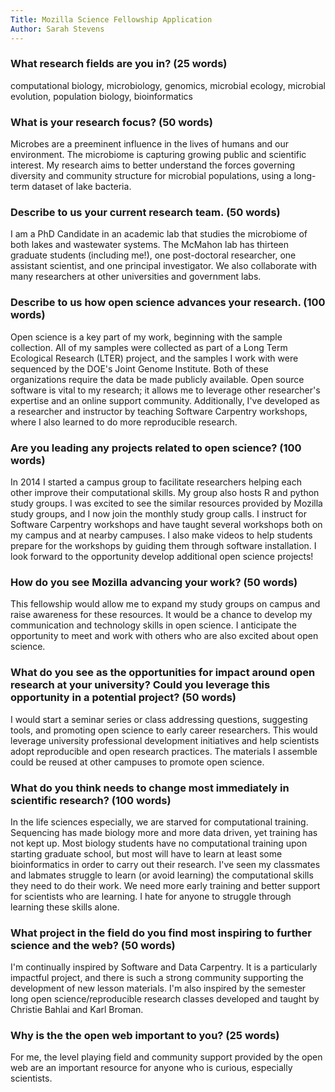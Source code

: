 ```yaml
---
Title: Mozilla Science Fellowship Application
Author: Sarah Stevens
---
```



### What research fields are you in? (25 words)  
computational biology, microbiology, genomics, microbial ecology, microbial evolution, population biology, bioinformatics

### What is your research focus? (50 words)  
Microbes are a preeminent influence in the lives of humans and our environment.
The microbiome is capturing growing public and scientific interest.
My research aims to better understand the forces governing diversity and community structure for microbial populations, using a long-term dataset of lake bacteria.

### Describe to us your current research team. (50 words)  
I am a PhD Candidate in an academic lab that studies the microbiome of both lakes and wastewater systems.
The McMahon lab has thirteen graduate students (including me!), one post-doctoral researcher, one assistant scientist, and one principal investigator.
We also collaborate with many researchers at other universities and government labs.


### Describe to us how open science advances your research. (100 words)  
Open science is a key part of my work, beginning with the sample collection.
All of my samples were collected as part of a Long Term Ecological Research (LTER) project, and the samples I work with were sequenced by the DOE's Joint Genome Institute.
Both of these organizations require the data be made publicly available.
Open source software is vital to my research; it allows me to leverage other researcher's expertise and an online support community.
Additionally, I've developed as a researcher and instructor by teaching Software Carpentry workshops, where I also learned to do more reproducible research.

### Are you leading any projects related to open science? (100 words)  
In 2014 I started a campus group to facilitate researchers helping each other improve their computational skills.
My group also hosts R and python study groups.
I was excited to see the similar resources provided by Mozilla study groups, and I now join the monthly study group calls.
I instruct for Software Carpentry workshops and have taught several workshops both on my campus and at nearby campuses.
I also make videos to help students prepare for the workshops by guiding them through software installation.
I look forward to the opportunity develop additional open science projects!

### How do you see Mozilla advancing your work? (50 words)  
This fellowship would allow me to expand my study groups on campus and raise awareness for these resources.
It would be a chance to develop my communication and technology skills in open science.
I anticipate the opportunity to meet and work with others who are also excited about open science.

### What do you see as the opportunities for impact around open research at your university? Could you leverage this opportunity in a potential project? (50 words)
I would start a seminar series or class addressing questions, suggesting tools, and promoting open science to early career researchers.
This would leverage university professional development initiatives and help scientists adopt reproducible and open research practices.
The materials I assemble could be reused at other campuses to promote open science.

### What do you think needs to change most immediately in scientific research? (100 words)
In the life sciences especially, we are starved for computational training.  Sequencing has made biology more and more data driven, yet training has not kept up.  Most biology students have no computational training upon starting graduate school, but most will have to learn at least some bioinformatics in order to carry out their research.  I've seen my classmates and labmates struggle to learn (or avoid learning) the computational skills they need to do their work.  We need more early training and better support for scientists who are learning.  I hate for anyone to struggle through learning these skills alone.

### What project in the field do you find most inspiring to further science and the web? (50 words)
I'm continually inspired by Software and Data Carpentry.
It is a particularly impactful project, and there is such a strong community supporting the development of new lesson materials.
I'm also inspired by the semester long open science/reproducible research classes developed and taught by Christie Bahlai and Karl Broman.

### Why is the the open web important to you? (25 words)
For me, the level playing field and community support provided by the open web are an important resource for anyone who is curious, especially scientists.
